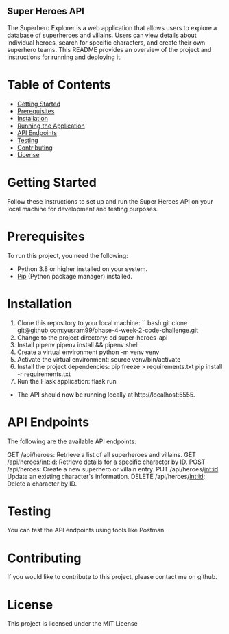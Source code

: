 ## Super Heroes API

The Superhero Explorer is a web application that allows users to explore a database of superheroes and villains. Users can view details about individual heroes, search for specific characters, and create their own superhero teams. This README provides an overview of the project and instructions for running and deploying it.

# Table of Contents

- [Getting Started](#getting-started)
- [Prerequisites](#prerequisites)
- [Installation](#installation)
- [Running the Application](#running-the-application)
- [API Endpoints](#api-endpoints)
- [Testing](#testing)
- [Contributing](#contributing)
- [License](#license)

# Getting Started
Follow these instructions to set up and run the Super Heroes API on your local machine for development and testing purposes.

# Prerequisites
To run this project, you need the following:

- Python 3.8 or higher installed on your system.
- [Pip](https://pip.pypa.io/en/stable/) (Python package manager) installed.

# Installation
1. Clone this repository to your local machine:
  `` bash
   git clone git@github.com:yusram99/phase-4-week-2-code-challenge.git
2. Change to the project directory:
cd super-heroes-api
3. Install pipenv 
pipenv install && pipenv shell
4. Create a virtual environment
python -m venv venv
5. Activate the virtual environment:
source venv/bin/activate
6. Install the project dependencies:
pip freeze > requirements.txt
pip install -r requirements.txt
7. Run the Flask application:
flask run
- The API should now be running locally at http://localhost:5555.

# API Endpoints
The following are the available API endpoints:

GET /api/heroes: Retrieve a list of all superheroes and villains.
GET /api/heroes/<int:id>: Retrieve details for a specific character by ID.
POST /api/heroes: Create a new superhero or villain entry.
PUT /api/heroes/<int:id>: Update an existing character's information.
DELETE /api/heroes/<int:id>: Delete a character by ID.

# Testing
You can test the API endpoints using tools like Postman.

# Contributing
If you would like to contribute to this project, please contact me on github.

# License
This project is licensed under the MIT License






